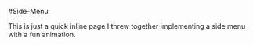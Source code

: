 #Side-Menu

This is just a quick inline page I threw together implementing a side menu with a fun animation.
